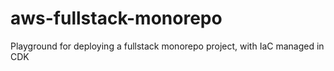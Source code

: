 # aws-fullstack-monorepo
Playground for deploying a fullstack monorepo project, with IaC managed in CDK

